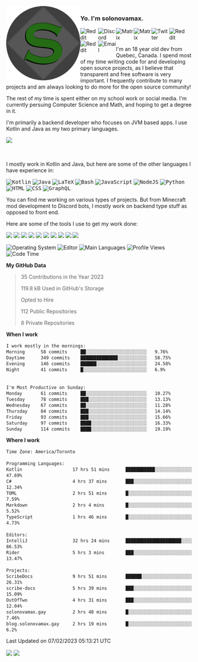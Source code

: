 <img align="left" alt="Avatar" width="200px" src="https://raw.githubusercontent.com/solonovamax/solonovamax/main/solonovamax-circle.png" />

### Yo. I'm solonovamax.

<a href="https://gitlab.com/solonovamax">
    <img align="left" alt="Reddit" width="48px" src="https://img.icons8.com/color/2x/gitlab.png">
</a>

<a href="https://discord.solonovamax.gay">
    <img align="left" alt="Discord" width="48px" src="https://img.icons8.com/color/2x/discord-logo.png">
</a>

<a href="https://matrix.to/#/@solonovamax:matrix.org?#gh-light-mode-only">
    <img align="left" alt="Matrix" width="48px" src="https://img.icons8.com/000000/material/2x/matrix-logo.png">
</a>
<a href="https://matrix.to/#/@solonovamax:matrix.org?#gh-dark-mode-only">
    <img align="left" alt="Matrix" width="48px" src="https://img.icons8.com/FFFFFF/material/2x/matrix-logo.png">
</a>

<a href="https://twitter.com/solonovamax">
    <img align="left" alt="Twitter" width="48px" src="https://img.icons8.com/color/2x/twitter.png">
</a>

<!-- <a href="https://twitch.tv/solonovamax">
    <img align="left" alt="Twitch" width="48px" src="https://img.icons8.com/color/2x/twitch.png">
</a> -->

<a href="https://reddit.com/u/solonovamax">
    <img align="left" alt="Reddit" width="48px" src="https://img.icons8.com/color/2x/reddit.png">
</a>

<a href="https://www.youtube.com/channel/UCTxCeyGu41WfEBT8mXpjHMA">
    <img align="left" alt="Reddit" width="48px" src="https://img.icons8.com/color/2x/youtube.png">
</a>

<a href="mailto:solonovamax@12oclockpoint.com">
    <img align="left" alt="Email" width="48px" src="https://img.icons8.com/fluency/2x/mail.png">
</a>

<!-- <a href="https://open.spotify.com/user/solonovamax">
    <img align="left" alt="Spotify" width="48px" src="https://img.icons8.com/color/2x/spotify.png">
</a> -->

<br/>
<br/>

I'm an 18 year old dev from Quebec, Canada.
I spend most of my time writing code for and developing open source projects, as I believe that transparent and free software is very important.
I frequently contribute to many projects and am always looking to do more for the open source community!

The rest of my time is spent either on my school work or social media. I'm currently persuing Computer Science and Math, and hoping to get a degree in it.

I'm primarily a backend developer who focuses on JVM based apps. I use Kotlin and Java as my two primary languages.


<a href="https://github.com/ryo-ma/github-profile-trophy"><img src="https://github-profile-trophy.vercel.app/?username=solonovamax&margin-w=15&row=1"/></a> 

<br/>

I mostly work in Kotlin and Java, but here are some of the other languages I have experience in:

<kbd><img height="32" alt="Kotlin" src="https://img.icons8.com/color/1x/kotlin.png"></kbd>
<kbd><img height="32" alt="Java" src="https://img.icons8.com/color/1x/java-coffee-cup-logo.png"></kbd>
<kbd><img height="32" alt="LaTeX" src="https://img.icons8.com/color/1x/latex.png"></kbd>
<kbd><img height="32" alt="Bash" src="https://img.icons8.com/color/1x/console.png"></kbd>
<kbd><img height="32" alt="JavaScript" src="https://img.icons8.com/color/1x/javascript.png"></kbd>
<kbd><img height="32" alt="NodeJS" src="https://img.icons8.com/color/1x/nodejs.png"></kbd>
<kbd><img height="32" alt="Python" src="https://img.icons8.com/color/1x/python.png"></kbd>
<kbd><img height="32" alt="HTML" src="https://img.icons8.com/color/1x/html-5.png"></kbd>
<kbd><img height="32" alt="CSS" src="https://img.icons8.com/color/1x/css3.png"></kbd>
<kbd><img height="32" alt="GraphQL" src="https://img.icons8.com/color/1x/graphql.png"></kbd>

You can find me working on various types of projects.
But from Minecraft mod development to Discord bots, I mostly work on backend type stuff as opposed to front end.

Here are some of the tools I use to get my work done:

<kbd><img height="32" src="https://img.icons8.com/color/2x/intellij-idea.png"></kbd>
<kbd><img height="32" src="https://img.icons8.com/color/2x/linux.png"></kbd>
<kbd><img height="32" src="https://img.icons8.com/fluent/2x/console.png"></kbd>
<kbd><img height="32" src="https://img.icons8.com/color/2x/open-source.png"></kbd>
<kbd><img height="32" src="https://img.icons8.com/color/2x/git.png"></kbd>
<kbd><img height="32" src="https://img.icons8.com/color/2x/docker.png"></kbd>
<kbd><img height="32" src="https://img.icons8.com/color/2x/mongodb.png"></kbd>
<kbd><img height="32" src="https://img.icons8.com/color/2x/nginx.png"></kbd>
<a href="?#gh-light-mode-only"><kbd><img height="32" src="https://img.icons8.com/metro/2x/mysql.png"></kbd></a>
<a href="?#gh-dark-mode-only"><kbd><img height="32" src="https://img.icons8.com/FFFFFF/metro/2x/mysql.png"></kbd></a>

![Operating System](https://img.shields.io/badge/OS-Arch%20Linux-informational?style=for-the-badge&logo=Arch%20Linux&logoColor=white&color=007ec6)
![Editor](https://img.shields.io/badge/Editor-IntelliJ%20Idea-informational?style=for-the-badge&logo=IntelliJ%20Idea&logoColor=white&color=007ec6)
![Main Languages](https://img.shields.io/badge/Main%20Languages-Java%20%26%20Kotlin-informational?style=for-the-badge&logo=Java&logoColor=white&color=007ec6)
![Profile Views](https://komarev.com/ghpvc/?username=solonovamax&color=blue&style=for-the-badge)
![Code Time](https://img.shields.io/endpoint?url=https://wakapi.dev/api/compat/shields/v1/solonovamax/interval:all_time&label=Code%20Time&style=for-the-badge&color=blue)

<!--START_SECTION:waka-->
**My GitHub Data**

> 35 Contributions in the Year 2023
> 
> 119.8 kB Used in GitHub's Storage
> 
> Opted to Hire
> 
> 112 Public Repositories
> 
> 8 Private Repositories
> 
**When I work** 

```text
I work mostly in the mornings: 
Morning      58 commits     ██░░░░░░░░░░░░░░░░░░░░░░░   9.76% 
Daytime      349 commits    ██████████████░░░░░░░░░░░   58.75% 
Evening      146 commits    ██████░░░░░░░░░░░░░░░░░░░   24.58% 
Night        41 commits     █░░░░░░░░░░░░░░░░░░░░░░░░   6.9%


I'm Most Productive on Sunday: 
Monday       61 commits     ██░░░░░░░░░░░░░░░░░░░░░░░   10.27% 
Tuesday      78 commits     ███░░░░░░░░░░░░░░░░░░░░░░   13.13% 
Wednesday    67 commits     ██░░░░░░░░░░░░░░░░░░░░░░░   11.28% 
Thursday     84 commits     ███░░░░░░░░░░░░░░░░░░░░░░   14.14% 
Friday       93 commits     ███░░░░░░░░░░░░░░░░░░░░░░   15.66% 
Saturday     97 commits     ████░░░░░░░░░░░░░░░░░░░░░   16.33% 
Sunday       114 commits    ████░░░░░░░░░░░░░░░░░░░░░   19.19%

```


**Where I work** 

```text
Time Zone: America/Toronto

Programming Languages: 
Kotlin                   17 hrs 51 mins      ███████████░░░░░░░░░░░░░░   47.69% 
C#                       4 hrs 37 mins       ███░░░░░░░░░░░░░░░░░░░░░░   12.34% 
TOML                     2 hrs 51 mins       █░░░░░░░░░░░░░░░░░░░░░░░░   7.59% 
Markdown                 2 hrs 4 mins        █░░░░░░░░░░░░░░░░░░░░░░░░   5.52% 
TypeScript               1 hrs 46 mins       █░░░░░░░░░░░░░░░░░░░░░░░░   4.73%

Editors: 
IntelliJ                 32 hrs 24 mins      █████████████████████░░░░   86.53% 
Rider                    5 hrs 3 mins        ███░░░░░░░░░░░░░░░░░░░░░░   13.47%

Projects: 
ScribeDocs               9 hrs 51 mins       ██████░░░░░░░░░░░░░░░░░░░   26.31% 
scribe-docs              5 hrs 39 mins       ███░░░░░░░░░░░░░░░░░░░░░░   15.09% 
OutOfTwo                 4 hrs 31 mins       ███░░░░░░░░░░░░░░░░░░░░░░   12.04% 
solonovamax.gay          2 hrs 48 mins       █░░░░░░░░░░░░░░░░░░░░░░░░   7.46% 
blog.solonovamax.gay     2 hrs 19 mins       █░░░░░░░░░░░░░░░░░░░░░░░░   6.2%

```


 Last Updated on 07/02/2023 05:13:21 UTC
<!--END_SECTION:waka-->

<div style="white-space:nowrap;width:100%;position: relative;display: inline-block">
<img align="center" src="https://github-readme-stats.vercel.app/api?username=solonovamax&custom_title=solonovamax%27s%20Github%20Stats&langs_count=5&include_all_commits=true&count_private=true&show_icons=true&theme=github_dark"/>
<img align="center" src="https://github-readme-stats.vercel.app/api/wakatime?api_domain=wakapi.dev&username=solonovamax&range=last_30_days&custom_title=solonovamax%27s+Primary+Languages+%28Last+Month%29&langs_count=10&show_icons=true&theme=github_dark"/>
</div>
